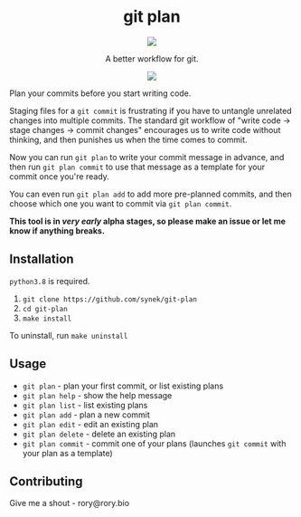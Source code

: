 <h1 align="center">git plan</h1>
<p align="center">
  <img src="https://github.com/synek/git-plan/workflows/Full%20Tests/badge.svg">
</p>
<p align="center">
A better workflow for git.
</p>

<p align="center">
  <img src="https://user-images.githubusercontent.com/9436784/110204672-383cab80-7e6c-11eb-893b-5d23429572cc.png">
</p>

<p>
    Plan your commits before you start writing code.
</p>

<p>
    Staging files for a <code>git commit</code> is frustrating if you have to untangle unrelated changes into
    multiple commits. The standard git workflow of "write code -> stage changes -> commit changes" encourages us to
    write code without thinking, and then punishes us when the time comes to commit.
</p>
<p>
    Now you can run <code>git plan</code> to write your commit message in advance, and then run <code>git plan commit</code>
    to use that message as a template for your commit once you're ready.
</p>
<p>
    You can even run <code>git plan add</code> to add more pre-planned commits, and then choose which one you want to
    commit via <code>git plan commit</code>.
</p>
<p>
    <b>This tool is in <i>very early</i> alpha stages, so please make an issue or let me know if anything breaks.</b>
</p>

<h2>Installation</h2>
<p><code>python3.8</code> is required.</p>
<ol>
    <li><code>git clone https://github.com/synek/git-plan</code></li>
    <li><code>cd git-plan</code></li>
    <li><code>make install</code></li>
</ol>
<p>
    To uninstall, run <code>make uninstall</code>
</p>

<h2>Usage</h2>
<ul>
    <li><code>git plan</code> - plan your first commit, or list existing plans</li>
    <li><code>git plan help</code> - show the help message</li>
    <li><code>git plan list</code> - list existing plans</li>
    <li><code>git plan add</code> - plan a new commit</li>
    <li><code>git plan edit</code> - edit an existing plan</li>
    <li><code>git plan delete</code> - delete an existing plan</li>
    <li><code>git plan commit</code> - commit one of your plans (launches <code>git commit</code> with your plan as a template)</li>
</ul>

<h2>Contributing</h2>
<p>Give me a shout - rory@rory.bio</p>
